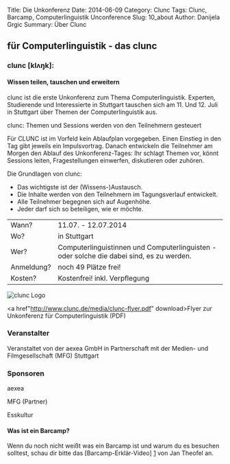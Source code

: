 Title: Die Unkonferenz
Date: 2014-06-09
Category: Clunc
Tags: Clunc, Barcamp, Computerlinguistik Unconference
Slug: 10_about
Author: Danijela Grgic
Summary: Über Clunc


## für Computerlinguistik - das clunc

### clunc [klʌŋk]: 
#### Wissen teilen, tauschen und erweitern 

clunc ist die erste Unkonferenz zum Thema Computerlinguistik. Experten, Studierende und Interessierte in Stuttgart tauschen sich am 11. Und 12. Juli in Stuttgart über Themen der Computerlinguistik aus.

clunc: Themen und Sessions werden von den Teilnehmern gesteuert 

Für CLUNC ist im Vorfeld kein Ablaufplan vorgegeben. Einen Einstieg in den Tag gibt jeweils ein Impulsvortrag. Danach entwickeln die Teilnehmer am Morgen den Ablauf des Unkonferenz-Tages: Ihr schlagt Themen vor, könnt Sessions leiten, Fragestellungen einwerfen, diskutieren oder zuhören. 

Die Grundlagen von clunc:

* Das wichtigste ist der (Wissens-)Austausch.
* Die Inhalte werden von den Teilnehmern im Tagungsverlauf entwickelt.
* Alle Teilnehmer begegnen sich auf Augenhöhe.
* Jeder darf sich so beteiligen, wie er möchte.




<table>
    <tr>
        <td>Wann?</td>
        <td>11.07. - 12.07.2014</td>
    </tr>
        <tr>
        <td>Wo?</td>
        <td>in Stuttgart</td>
    </tr>
        <tr>
        <td>Wer?</td>
        <td>Computerlinguistinnen und Computerlinguisten - oder solche die dabei sind, es zu werden.</td>
    </tr>
        <tr>
        <td>Anmeldung?</td>
        <td>noch 49 Plätze frei!</td>
    </tr>
        <tr>
        <td>Kosten?</td>
        <td>Kostenfrei! inkl. Verpflegung</td>
    </tr>
</table>


![clunc Logo](https://s3-eu-west-1.amazonaws.com/uploads-eu.hipchat.com/81297/586215/087RZFJMRzWSen7/clunc%20logo%20claim.png)

<a href"http://www.clunc.de/media/clunc-flyer.pdf" download>Flyer zur Unkonferenz für Computerlinguistik (PDF)</a>



### Veranstalter
Veranstaltet von der aexea GmbH in Partnerschaft mit der Medien- und Filmgesellschaft (MFG) Stuttgart

### Sponsoren
aexea

MFG (Partner)

Esskultur


#### Was ist ein Barcamp?
Wenn du noch nicht weißt was ein Barcamp ist und warum du es besuchen solltest, schau dir bitte das [Barcamp-Erklär-Video] [1] von Jan Theofel an.

[1]: https://www.youtube.com/watch?v=q6UenIRb0Yk
